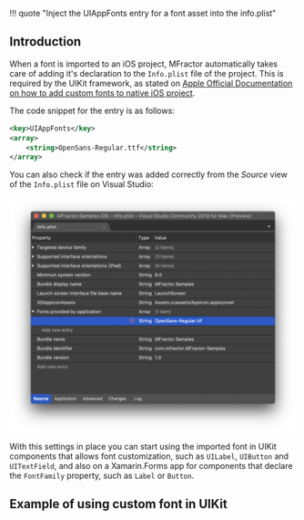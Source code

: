 !!! quote "Inject the UIAppFonts entry for a font asset into the info.plist"

## Introduction

When a font is imported to an iOS project, MFractor automatically takes care of adding it's declaration to the `Info.plist` file of the project. This is required by the UIKit framework, as stated on [Apple Official Documentation on how to add custom fonts to native iOS project](https://developer.apple.com/documentation/uikit/text_display_and_fonts/adding_a_custom_font_to_your_app).

The code snippet for the entry is as follows:

```xml
<key>UIAppFonts</key>
<array>
    <string>OpenSans-Regular.ttf</string>
</array>
```

You can also check if the entry was added correctly from the _Source_ view of the `Info.plist` file on Visual Studio:

![The UIAppFonts entry view in the Info.plist tool on Visual Studio for Mac](/img/fonts/uiappfonts-entry.png)

With this settings in place you can start using the imported font in UIKit components that allows font customization, such as `UILabel`, `UIButton` and `UITextField`, and also on a Xamarin.Forms app for components that declare the `FontFamily` property, such as `Label` or `Button`.

## Example of using custom font in UIKit
